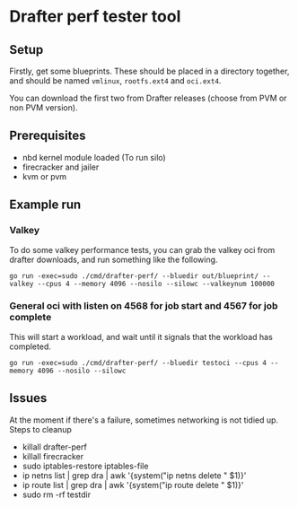 # Drafter perf tester tool

## Setup

Firstly, get some blueprints. These should be placed in a directory together, and should be named `vmlinux`, `rootfs.ext4` and `oci.ext4`.

You can download the first two from Drafter releases (choose from PVM or non PVM version).

## Prerequisites

* nbd kernel module loaded (To run silo)
* firecracker and jailer
* kvm or pvm

## Example run

### Valkey

To do some valkey performance tests, you can grab the valkey oci from drafter downloads, and run something like the following.

`go run -exec=sudo ./cmd/drafter-perf/ --bluedir out/blueprint/ --valkey --cpus 4 --memory 4096 --nosilo --silowc --valkeynum 100000`

### General oci with listen on 4568 for job start and 4567 for job complete

This will start a workload, and wait until it signals that the workload has completed.

`go run -exec=sudo ./cmd/drafter-perf/ --bluedir testoci --cpus 4 --memory 4096 --nosilo --silowc`

## Issues

At the moment if there's a failure, sometimes networking is not tidied up.
Steps to cleanup

* killall drafter-perf
* killall firecracker
* sudo iptables-restore iptables-file
* ip netns list | grep dra | awk '{system("ip netns delete " $1)}'
* ip route list | grep dra | awk '{system("ip route delete " $1)}'
* sudo rm -rf testdir
